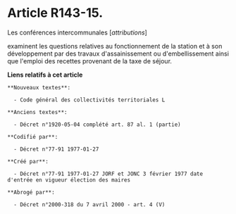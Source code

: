 # Article R143-15.

Les conférences intercommunales [*attributions*]

examinent les questions relatives au fonctionnement de la station et à son développement par des travaux d'assainissement ou
d'embellissement ainsi que l'emploi des recettes provenant de la taxe de séjour.

**Liens relatifs à cet article**

	**Nouveaux textes**:

	  - Code général des collectivités territoriales L

	**Anciens textes**:

	  - Décret n°1920-05-04 complété art. 87 al. 1 (partie)

	**Codifié par**:

	  - Décret n°77-91 1977-01-27

	**Créé par**:

	  - Décret n°77-91 1977-01-27 JORF et JONC 3 février 1977 date d'entrée en vigueur élection des maires

	**Abrogé par**:

	  - Décret n°2000-318 du 7 avril 2000 - art. 4 (V)

